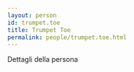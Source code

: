 ```yaml
---
layout: person
id: trumpet.toe
title: Trumpet Toe
permalink: people/trumpet.toe.html
---
```


Dettagli della persona